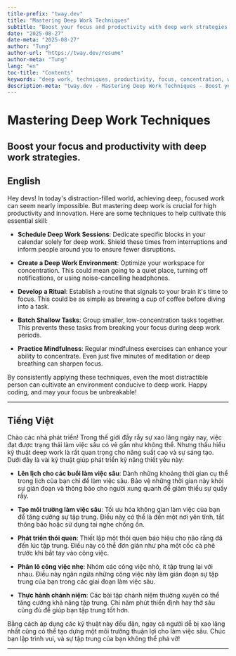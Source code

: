 ```yaml
---
title-prefix: "tway.dev"
title: "Mastering Deep Work Techniques"
subtitle: "Boost your focus and productivity with deep work strategies."
date: "2025-08-27"
date-meta: "2025-08-27"
author: "Tung"
author-url: "https://tway.dev/resume"
author-meta: "Tung"
lang: "en"
toc-title: "Contents"
keywords: "deep work, techniques, productivity, focus, concentration, work strategies"
description-meta: "tway.dev - Mastering Deep Work Techniques - Boost your focus and productivity with deep work strategies."
---
```


# Mastering Deep Work Techniques
## Boost your focus and productivity with deep work strategies.

## English
Hey devs! In today's distraction-filled world, achieving deep, focused work can seem nearly impossible. But mastering deep work is crucial for high productivity and innovation. Here are some techniques to help cultivate this essential skill:

- **Schedule Deep Work Sessions**: Dedicate specific blocks in your calendar solely for deep work. Shield these times from interruptions and inform people around you to ensure fewer disruptions.

- **Create a Deep Work Environment**: Optimize your workspace for concentration. This could mean going to a quiet place, turning off notifications, or using noise-cancelling headphones.

- **Develop a Ritual**: Establish a routine that signals to your brain it's time to focus. This could be as simple as brewing a cup of coffee before diving into a task.

- **Batch Shallow Tasks**: Group smaller, low-concentration tasks together. This prevents these tasks from breaking your focus during deep work periods.

- **Practice Mindfulness**: Regular mindfulness exercises can enhance your ability to concentrate. Even just five minutes of meditation or deep breathing can sharpen focus.

By consistently applying these techniques, even the most distractible person can cultivate an environment conducive to deep work. Happy coding, and may your focus be unbreakable!

---

## Tiếng Việt
Chào các nhà phát triển! Trong thế giới đầy rẫy sự xao lãng ngày nay, việc đạt được trạng thái làm việc sâu có vẻ gần như không thể. Nhưng thấu hiểu kỹ thuật deep work là rất quan trọng cho năng suất cao và sự sáng tạo. Dưới đây là vài kỹ thuật giúp phát triển kỹ năng thiết yếu này:

- **Lên lịch cho các buổi làm việc sâu**: Dành những khoảng thời gian cụ thể trong lịch của bạn chỉ để làm việc sâu. Bảo vệ những thời gian này khỏi sự gián đoạn và thông báo cho người xung quanh để giảm thiểu sự quấy rầy.

- **Tạo môi trường làm việc sâu**: Tối ưu hóa không gian làm việc của bạn để tăng cường sự tập trung. Điều này có thể là đến một nơi yên tĩnh, tắt thông báo hoặc sử dụng tai nghe chống ồn.

- **Phát triển thói quen**: Thiết lập một thói quen báo hiệu cho não rằng đã đến lúc tập trung. Điều này có thể đơn giản như pha một cốc cà phê trước khi bắt tay vào công việc.

- **Phân lô công việc nhẹ**: Nhóm các công việc nhỏ, ít tập trung lại với nhau. Điều này ngăn ngừa những công việc này làm gián đoạn sự tập trung của bạn trong các giai đoạn làm việc sâu.

- **Thực hành chánh niệm**: Các bài tập chánh niệm thường xuyên có thể tăng cường khả năng tập trung. Chỉ năm phút thiền định hay thở sâu cũng đủ để giúp bạn tập trung tốt hơn.

Bằng cách áp dụng các kỹ thuật này đều đặn, ngay cả người dễ bị xao lãng nhất cũng có thể tạo dựng một môi trường thuận lợi cho làm việc sâu. Chúc bạn lập trình vui, và sự tập trung của bạn không thể phá vỡ!

---